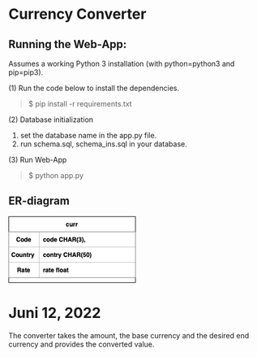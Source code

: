 # Currency Converter
## Running the Web-App:

Assumes a working Python 3 installation (with python=python3 and pip=pip3).

(1) Run the code below to install the dependencies.

>$ pip install -r requirements.txt

(2) Database initialization
1. set the database name in the app.py file.
2. run schema.sql, schema_ins.sql in your database.

(3) Run Web-App
>$ python app.py

## ER-diagram

![alt text](https://github.com/Rasmushoy/currency_converter/blob/main/Er_currency.png)


# Juni 12, 2022
The converter takes the amount, the base currency and the desired end currency and provides the converted value. 



